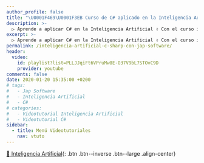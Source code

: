 ```yaml
---
author_profile: false
title: "\U0001F469‍\U0001F3EB Curso de C# aplicado en la Inteligencia Artificial con Jap Software"
description: >-
  ▷ Aprende a aplicar C# en la Inteligencia Artificial ✌️ Con el curso impartido por Jap Software
excerpt: >-
  ▷ Aprende a aplicar C# en la Inteligencia Artificial ✌️ Con el curso impartido por Jap Software
permalink: /inteligencia-artificial-c-sharp-con-jap-software/
header:
  video:
    id: playlist?list=PLLJJqiFt6VPruMw8E-O37V9bL7STOvC9D
    provider: youtube
comments: false
date: 2020-01-20 15:35:00 +0200
# tags:
#   - Jap Software
#   - Inteligencia Artificial
#   - C#
# categories:
#   - Videotutorial Inteligencia Artificial
#   - Videotutorial C#
sidebar:
  - title: Menú Videotutoriales
    nav: vtuto
---
```


[🤖 Inteligencia Artificial](/cursos-tecnologia/#inteligencia-artificial){: .btn .btn--inverse .btn--large .align-center}
